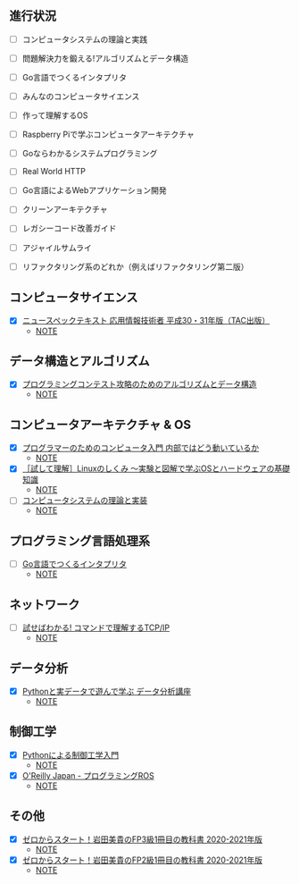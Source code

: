 ## 進行状況

- [ ] コンピュータシステムの理論と実践

- [ ] 問題解決力を鍛える!アルゴリズムとデータ構造
- [ ] Go言語でつくるインタプリタ
- [ ] みんなのコンピュータサイエンス

- [ ] 作って理解するOS
- [ ] Raspberry Piで学ぶコンピュータアーキテクチャ
- [ ] Goならわかるシステムプログラミング
- [ ] Real World HTTP
- [ ] Go言語によるWebアプリケーション開発
- [ ] クリーンアーキテクチャ
- [ ] レガシーコード改善ガイド
- [ ] アジャイルサムライ
- [ ] リファクタリング系のどれか（例えばリファクタリング第二版）

## コンピュータサイエンス

- [x] [ニュースペックテキスト 応用情報技術者 平成30・31年版（TAC出版）](https://honto.jp/ebook/pd_29185775.html)
  - [NOTE](./applied-information-technology-engineer)

## データ構造とアルゴリズム

- [x] [プログラミングコンテスト攻略のためのアルゴリズムとデータ構造](https://book.mynavi.jp/ec/products/detail/id=35408)
  - [NOTE](./data-structure-and-algorythom-for-programming-contest)

## コンピュータアーキテクチャ & OS

- [x] [プログラマーのためのコンピュータ入門 内部ではどう動いているか](https://www.amazon.co.jp/%E3%83%97%E3%83%AD%E3%82%B0%E3%83%A9%E3%83%9E%E3%83%BC%E3%81%AE%E3%81%9F%E3%82%81%E3%81%AE%E3%82%B3%E3%83%B3%E3%83%94%E3%83%A5%E3%83%BC%E3%82%BF%E5%85%A5%E9%96%80-%E5%86%85%E9%83%A8%E3%81%A7%E3%81%AF%E3%81%A9%E3%81%86%E5%8B%95%E3%81%84%E3%81%A6%E3%81%84%E3%82%8B%E3%81%8B-Lepton-ebook/dp/B08CDX7V7C/ref=tmm_kin_swatch_0)
  - [NOTE](./guide-to-the-computer-for-programmers)
- [x] [［試して理解］Linuxのしくみ ～実験と図解で学ぶOSとハードウェアの基礎知識](https://gihyo.jp/dp/ebook/2018/978-4-7741-9658-9)
  - [NOTE](./how-linux-works)
- [ ] [コンピュータシステムの理論と実装](https://www.oreilly.co.jp/books/9784873117126/)
  - [NOTE](./nand2tetoris)

## プログラミング言語処理系

- [ ] [Go言語でつくるインタプリタ](https://www.oreilly.co.jp/books/9784873118222/)
  - [NOTE](./interpreter-with-golang)

## ネットワーク

- [ ] [試せばわかる! コマンドで理解するTCP/IP](https://www.amazon.co.jp/%E8%A9%A6%E3%81%9B%E3%81%B0%E3%82%8F%E3%81%8B%E3%82%8B-%E3%82%B3%E3%83%9E%E3%83%B3%E3%83%89%E3%81%A7%E7%90%86%E8%A7%A3%E3%81%99%E3%82%8BTCP-IP-%E8%B1%8A%E6%B2%A2-%E8%81%A1/dp/4756151442)
  - [NOTE](./understanding-TCP-IP-with-cli)

## データ分析

- [x] [Pythonと実データで遊んで学ぶ データ分析講座](https://honto.jp/ebook/pd_29798229.html)
  - [NOTE](./lesson-of-data-analysis-with-python-and-real-data)

## 制御工学

- [x] [Pythonによる制御工学入門](https://honto.jp/ebook/pd_29679533.html)
  - [NOTE](./control-engineering-with-python)
- [x] [O'Reilly Japan - プログラミングROS](https://www.oreilly.co.jp/books/9784873118093/)
  - [NOTE](./programming-robots-with-ROS)

## その他

- [x] [ゼロからスタート！岩田美貴のFP3級1冊目の教科書 2020-2021年版](https://play.google.com/store/books/details?id=eELiDwAAQBAJ)
  - [NOTE](./the-1st-book-for-FP-level3)
- [x] [ゼロからスタート！岩田美貴のFP2級1冊目の教科書 2020-2021年版](https://play.google.com/store/books/details/%E5%B2%A9%E7%94%B0_%E7%BE%8E%E8%B2%B4_%E3%82%BC%E3%83%AD%E3%81%8B%E3%82%89%E3%82%B9%E3%82%BF%E3%83%BC%E3%83%88_%E5%B2%A9%E7%94%B0%E7%BE%8E%E8%B2%B4%E3%81%AEFP2%E7%B4%9A1%E5%86%8A%E7%9B%AE%E3%81%AE%E6%95%99%E7%A7%91%E6%9B%B8_2020_2021%E5%B9%B4%E7%89%88?id=LkLiDwAAQBAJ)
  - [NOTE](./the-1st-book-for-FP-level2)
